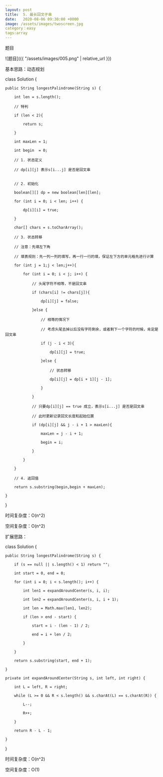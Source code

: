 ```yaml
---
layout: post
title:  5. 最长回文子串
date:   2020-08-06 09:30:00 +0000
image: /assets/images/twoscreen.jpg
category：easy
tags:array
---
```

题目

![题目]({{ "/assets/images/005.png" | relative_url }})




基本思路：动态规划

class Solution {

    public String longestPalindrome(String s) {
	
        int len = s.length();
		
        // 特判
		
        if (len < 2){
		
            return s;
			
        }

        int maxLen = 1;
		
        int begin  = 0;

        // 1. 状态定义
		
        // dp[i][j] 表示s[i...j] 是否是回文串


        // 2. 初始化
		
        boolean[][] dp = new boolean[len][len];
		
        for (int i = 0; i < len; i++) {
		
            dp[i][i] = true;
			
        }

        char[] chars = s.toCharArray();
		
        // 3. 状态转移
		
        // 注意：先填左下角
		
        // 填表规则：先一列一列的填写，再一行一行的填，保证左下方的单元格先进行计算
		
        for (int j = 1;j < len;j++){
		
            for (int i = 0; i < j; i++) {
			
                // 头尾字符不相等，不是回文串
				
                if (chars[i] != chars[j]){
				
                    dp[i][j] = false;
					
                }else {
				
                    // 相等的情况下
					
                    // 考虑头尾去掉以后没有字符剩余，或者剩下一个字符的时候，肯定是回文串
					
                    if (j - i < 3){
					
                        dp[i][j] = true;
						
                    }else {
					
                        // 状态转移
						
                        dp[i][j] = dp[i + 1][j - 1];
						
                    }
					
                }

                // 只要dp[i][j] == true 成立，表示s[i...j] 是否是回文串
				
                // 此时更新记录回文长度和起始位置
				
                if (dp[i][j] && j - i + 1 > maxLen){
				
                    maxLen = j - i + 1;
					
                    begin = i;
					
                }
				
            }
			
        }
		
        // 4. 返回值
		
        return s.substring(begin,begin + maxLen);
		
    }
	
}


时间复杂度：O(n^2)
 
空间复杂度：O(n^2)



扩展思路：

class Solution {

    public String longestPalindrome(String s) {
	
        if (s == null || s.length() < 1) return "";
		
        int start = 0, end = 0;
		
        for (int i = 0; i < s.length(); i++) {
		
            int len1 = expandAroundCenter(s, i, i);
			
            int len2 = expandAroundCenter(s, i, i + 1);
			
            int len = Math.max(len1, len2);
			
            if (len > end - start) {
			
                start = i - (len - 1) / 2;
				
                end = i + len / 2;
				
            }
			
        }
		
        return s.substring(start, end + 1);
		
    }

    private int expandAroundCenter(String s, int left, int right) {
	
        int L = left, R = right;
		
        while (L >= 0 && R < s.length() && s.charAt(L) == s.charAt(R)) {
		
            L--;
			
            R++;
			
        }
		
        return R - L - 1;
		
    }
	
}


时间复杂度：O(n^2)
 
空间复杂度：O(1)